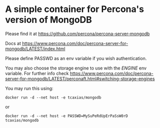 # A simple container for Percona's version of MongoDB

Please find it at https://github.com/percona/percona-server-mongodb

Docs at https://www.percona.com/doc/percona-server-for-mongodb/LATEST/index.html

Please define PASSWD as an env variable if you wish authentication.

You may also choose the storage engine to use with the *ENGINE* env variable.
For further info check https://www.percona.com/doc/percona-server-for-mongodb/LATEST/perconaft.html#switching-storage-engines

You may run this using:

    docker run -d --net host -e tcaxias/mongodb
or

    docker run -d --net host -e PASSWD=MySuPeRdUpErPaSsW0rD tcaxias/mongodb
